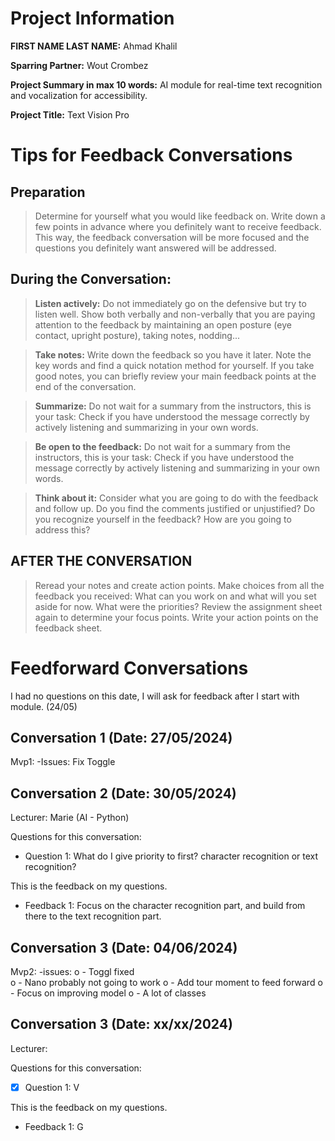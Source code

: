 # Project Information

**FIRST NAME LAST NAME:** Ahmad Khalil

**Sparring Partner:** Wout Crombez

**Project Summary in max 10 words:** AI module for real-time text recognition and vocalization for accessibility.

**Project Title:** Text Vision Pro
# Tips for Feedback Conversations

## Preparation

> Determine for yourself what you would like feedback on. Write down a few points in advance where you definitely want to receive feedback. This way, the feedback conversation will be more focused and the questions you definitely want answered will be addressed.

## During the Conversation:

> **Listen actively:** Do not immediately go on the defensive but try to listen well. Show both verbally and non-verbally that you are paying attention to the feedback by maintaining an open posture (eye contact, upright posture), taking notes, nodding...

> **Take notes:** Write down the feedback so you have it later. Note the key words and find a quick notation method for yourself. If you take good notes, you can briefly review your main feedback points at the end of the conversation.

> **Summarize:** Do not wait for a summary from the instructors, this is your task: Check if you have understood the message correctly by actively listening and summarizing in your own words.

> **Be open to the feedback:** Do not wait for a summary from the instructors, this is your task: Check if you have understood the message correctly by actively listening and summarizing in your own words.

> **Think about it:** Consider what you are going to do with the feedback and follow up. Do you find the comments justified or unjustified? Do you recognize yourself in the feedback? How are you going to address this?

## AFTER THE CONVERSATION

> Reread your notes and create action points. Make choices from all the feedback you received: What can you work on and what will you set aside for now. What were the priorities? Review the assignment sheet again to determine your focus points. Write your action points on the feedback sheet.

# Feedforward Conversations

I had no questions on this date, I will ask for feedback after I start with module. (24/05)
## Conversation 1 (Date: 27/05/2024)
Mvp1: 
-Issues: Fix Toggle
## Conversation 2 (Date: 30/05/2024)

Lecturer: Marie (AI - Python) 

Questions for this conversation:

- Question 1: What do I give priority to first? character recognition or text recognition?

This is the feedback on my questions.

- Feedback 1: Focus on the character recognition part, and build from there to the text recognition part.

## Conversation 3 (Date: 04/06/2024)

Mvp2:
-issues: 
 o - Toggl fixed  
 o - Nano  probably not going to work
 o - Add tour moment to feed forward
 o - Focus on improving model
 o - A lot of classes

## Conversation 3 (Date: xx/xx/2024)

Lecturer:

Questions for this conversation:

- [x] Question 1: V

This is the feedback on my questions.

- Feedback 1: G
